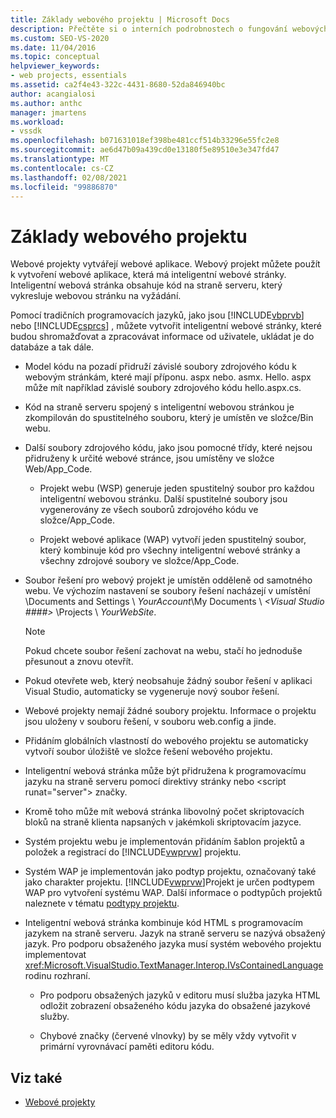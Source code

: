 ```yaml
---
title: Základy webového projektu | Microsoft Docs
description: Přečtěte si o interních podrobnostech o fungování webových projektů v aplikaci Visual Studio.
ms.custom: SEO-VS-2020
ms.date: 11/04/2016
ms.topic: conceptual
helpviewer_keywords:
- web projects, essentials
ms.assetid: ca2f4e43-322c-4431-8680-52da846940bc
author: acangialosi
ms.author: anthc
manager: jmartens
ms.workload:
- vssdk
ms.openlocfilehash: b071631018ef398be481ccf514b33296e55fc2e8
ms.sourcegitcommit: ae6d47b09a439cd0e13180f5e89510e3e347fd47
ms.translationtype: MT
ms.contentlocale: cs-CZ
ms.lasthandoff: 02/08/2021
ms.locfileid: "99886870"
---
```

# <a name="web-project-essentials"></a>Základy webového projektu
Webové projekty vytvářejí webové aplikace. Webový projekt můžete použít k vytvoření webové aplikace, která má inteligentní webové stránky. Inteligentní webová stránka obsahuje kód na straně serveru, který vykresluje webovou stránku na vyžádání.

 Pomocí tradičních programovacích jazyků, jako jsou [!INCLUDE[vbprvb](../../code-quality/includes/vbprvb_md.md)] nebo [!INCLUDE[csprcs](../../data-tools/includes/csprcs_md.md)] , můžete vytvořit inteligentní webové stránky, které budou shromažďovat a zpracovávat informace od uživatele, ukládat je do databáze a tak dále.

- Model kódu na pozadí přidruží závislé soubory zdrojového kódu k webovým stránkám, které mají příponu. aspx nebo. asmx. Hello. aspx může mít například závislé soubory zdrojového kódu hello.aspx.cs.

- Kód na straně serveru spojený s inteligentní webovou stránkou je zkompilován do spustitelného souboru, který je umístěn ve složce/Bin webu.

- Další soubory zdrojového kódu, jako jsou pomocné třídy, které nejsou přidruženy k určité webové stránce, jsou umístěny ve složce Web/App_Code.

  - Projekt webu (WSP) generuje jeden spustitelný soubor pro každou inteligentní webovou stránku. Další spustitelné soubory jsou vygenerovány ze všech souborů zdrojového kódu ve složce/App_Code.

  - Projekt webové aplikace (WAP) vytvoří jeden spustitelný soubor, který kombinuje kód pro všechny inteligentní webové stránky a všechny zdrojové soubory ve složce/App_Code.

- Soubor řešení pro webový projekt je umístěn odděleně od samotného webu. Ve výchozím nastavení se soubory řešení nacházejí v umístění \Documents and Settings \\ *YourAccount*\My Documents \\ *\<Visual Studio ####>* \Projects \\ *YourWebSite*.

  > [!NOTE]
  > Pokud chcete soubor řešení zachovat na webu, stačí ho jednoduše přesunout a znovu otevřít.

- Pokud otevřete web, který neobsahuje žádný soubor řešení v aplikaci Visual Studio, automaticky se vygeneruje nový soubor řešení.

- Webové projekty nemají žádné soubory projektu. Informace o projektu jsou uloženy v souboru řešení, v souboru web.config a jinde.

- Přidáním globálních vlastností do webového projektu se automaticky vytvoří soubor úložiště ve složce řešení webového projektu.

- Inteligentní webová stránka může být přidružena k programovacímu jazyku na straně serveru pomocí direktivy stránky nebo \<script runat="server"> značky.

- Kromě toho může mít webová stránka libovolný počet skriptovacích bloků na straně klienta napsaných v jakémkoli skriptovacím jazyce.

- Systém projektu webu je implementován přidáním šablon projektů a položek a registrací do [!INCLUDE[vwprvw](../../extensibility/internals/includes/vwprvw_md.md)] projektu.

- Systém WAP je implementován jako podtyp projektu, označovaný také jako charakter projektu. [!INCLUDE[vwprvw](../../extensibility/internals/includes/vwprvw_md.md)]Projekt je určen podtypem WAP pro vytvoření systému WAP. Další informace o podtypůch projektů naleznete v tématu [podtypy projektu](../../extensibility/internals/project-subtypes.md).

- Inteligentní webová stránka kombinuje kód HTML s programovacím jazykem na straně serveru. Jazyk na straně serveru se nazývá obsažený jazyk. Pro podporu obsaženého jazyka musí systém webového projektu implementovat <xref:Microsoft.VisualStudio.TextManager.Interop.IVsContainedLanguage> rodinu rozhraní.

  - Pro podporu obsažených jazyků v editoru musí služba jazyka HTML odložit zobrazení obsaženého kódu jazyka do obsažené jazykové služby.

  - Chybové značky (červené vlnovky) by se měly vždy vytvořit v primární vyrovnávací paměti editoru kódu.

## <a name="see-also"></a>Viz také
- [Webové projekty](../../extensibility/internals/web-projects.md)
